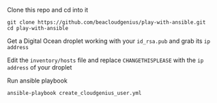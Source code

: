 Clone this repo and cd into it

    git clone https://github.com/beacloudgenius/play-with-ansible.git
    cd play-with-ansible
    
Get a Digital Ocean droplet working with your `id_rsa.pub` and grab its `ip address`

Edit the `inventory/hosts` file and replace `CHANGETHISPLEASE` with the `ip address` of your droplet

Run ansible playbook

    ansible-playbook create_cloudgenius_user.yml
